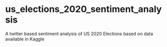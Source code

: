 # us_elections_2020_sentiment_analysis
A twitter based sentiment analysis of US 2020 Elections based on data available in Kaggle
